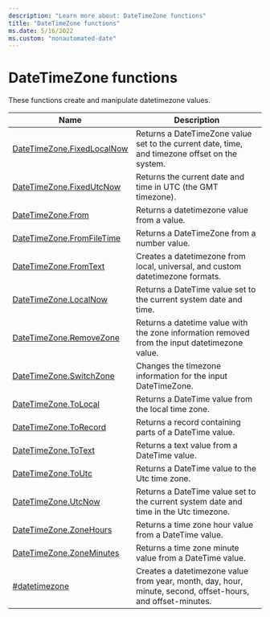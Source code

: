 ```yaml
---
description: "Learn more about: DateTimeZone functions"
title: "DateTimeZone functions"
ms.date: 5/16/2022
ms.custom: "nonautomated-date"
---
```

# DateTimeZone functions

These functions create and manipulate datetimezone values.

|Name|Description|
|------------|---------------|
|[DateTimeZone.FixedLocalNow](datetimezone-fixedlocalnow.md)|Returns a DateTimeZone value set to the current date, time, and timezone offset on the system.|
|[DateTimeZone.FixedUtcNow](datetimezone-fixedutcnow.md)|Returns the current date and time in UTC (the GMT timezone).|
|[DateTimeZone.From](datetimezone-from.md)|Returns a datetimezone value from a value.|
|[DateTimeZone.FromFileTime](datetimezone-fromfiletime.md)|Returns a DateTimeZone from a number value.|
|[DateTimeZone.FromText](datetimezone-fromtext.md)|Creates a datetimezone from local, universal, and custom datetimezone formats.|
|[DateTimeZone.LocalNow](datetimezone-localnow.md)|Returns a DateTime value set to the current system date and time.|
|[DateTimeZone.RemoveZone](datetimezone-removezone.md)|Returns a datetime value with the zone information removed from the input datetimezone value.|
|[DateTimeZone.SwitchZone](datetimezone-switchzone.md)|Changes the timezone information for the input DateTimeZone.|
|[DateTimeZone.ToLocal](datetimezone-tolocal.md)|Returns a DateTime value from the local time zone.|
|[DateTimeZone.ToRecord](datetimezone-torecord.md)|Returns a record containing parts of a DateTime value.|
|[DateTimeZone.ToText](datetimezone-totext.md)|Returns a text value from a DateTime value.|
|[DateTimeZone.ToUtc](datetimezone-toutc.md)|Returns a DateTime value to the Utc time zone.|
|[DateTimeZone.UtcNow](datetimezone-utcnow.md)|Returns a DateTime value set to the current system date and time in the Utc timezone.|
|[DateTimeZone.ZoneHours](datetimezone-zonehours.md)|Returns a time zone hour value from a DateTime value.|
|[DateTimeZone.ZoneMinutes](datetimezone-zoneminutes.md)|Returns a time zone minute value from a DateTime value.|
|[#datetimezone](sharpdatetimezone.md)|Creates a datetimezone value from year, month, day, hour, minute, second, offset-hours, and offset-minutes.|
